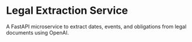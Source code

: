 # Legal Extraction Service

A FastAPI microservice to extract dates, events, and obligations from legal documents using OpenAI.